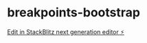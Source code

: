 # breakpoints-bootstrap

[Edit in StackBlitz next generation editor ⚡️](https://stackblitz.com/~/github.com/nicoWisco/breakpoints-bootstrap)